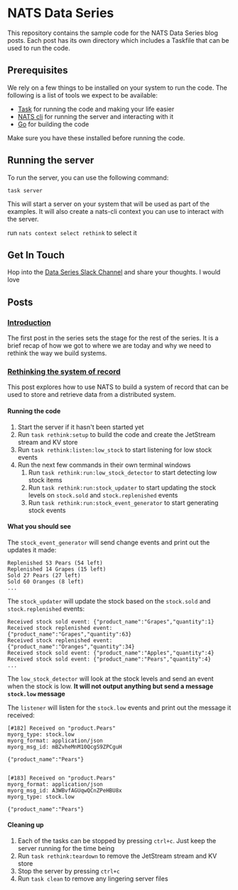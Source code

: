 # NATS Data Series
This repository contains the sample code for the NATS Data Series blog posts. Each post has its own directory
which includes a Taskfile that can be used to run the code.

## Prerequisites
We rely on a few things to be installed on your system to run the code. The following is a list of tools we
expect to be available:

- [Task](https://taskfile.dev/#/installation) for running the code and making your life easier
- [NATS cli](https://github.com/nats-io/natscli) for running the server and interacting with it
- [Go](https://golang.org/doc/install) for building the code

Make sure you have these installed before running the code.

## Running the server
To run the server, you can use the following command:
```shell
task server
```

This will start a server on your system that will be used as part of the examples. It will also create a
nats-cli context you can use to interact with the server.

run `nats context select rethink` to select it

## Get In Touch
Hop into the [Data Series Slack Channel](https://natsio.slack.com/archives/C081AMW4A48) and share your thoughts. I 
would love

## Posts
### [Introduction](./introduction)
The first post in the series sets the stage for the rest of the series. It is a brief recap of how we got
to where we are today and why we need to rethink the way we build systems.

### [Rethinking the system of record](./rethink)
This post explores how to use NATS to build a system of record that can be used to store and retrieve data
from a distributed system.


#### Running the code
1. Start the server if it hasn't been started yet
2. Run `task rethink:setup` to build the code and create the JetStream stream and KV store
3. Run `task rethink:listen:low_stock` to start listening for low stock events
4. Run the next few commands in their own terminal windows
    1. Run `task rethink:run:low_stock_detector` to start detecting low stock items
    2. Run `task rethink:run:stock_updater` to start updating the stock levels on `stock.sold` and `stock.replenished` events
    3. Run `task rethink:run:stock_event_generator` to start generating stock events

#### What you should see
The `stock_event_generator` will send change events and print out the updates it made:
```
Replenished 53 Pears (54 left)
Replenished 14 Grapes (15 left)
Sold 27 Pears (27 left)
Sold 60 Oranges (8 left)
...
```

The `stock_updater` will update the stock based on the `stock.sold` and `stock.replenished` events:
```
Received stock sold event: {"product_name":"Grapes","quantity":1}
Received stock replenished event: {"product_name":"Grapes","quantity":63}
Received stock replenished event: {"product_name":"Oranges","quantity":34}
Received stock sold event: {"product_name":"Apples","quantity":4}
Received stock sold event: {"product_name":"Pears","quantity":4}
...
```

The `low_stock_detector` will look at the stock levels and send an event when the stock is low. **It will not 
output anything but send a message `stock.low` message**

The `listener` will listen for the `stock.low` events and print out the message it received:
```
[#182] Received on "product.Pears"
myorg_type: stock.low
myorg_format: application/json
myorg_msg_id: mBZvheMnM10QcgS9ZPCguH

{"product_name":"Pears"}


[#183] Received on "product.Pears"
myorg_format: application/json
myorg_msg_id: A3WBvfAGUqwQCnZPeHBU8x
myorg_type: stock.low

{"product_name":"Pears"}
```

#### Cleaning up
1. Each of the tasks can be stopped by pressing `ctrl+c`. Just keep the server running for the time being
2. Run `task rethink:teardown` to remove the JetStream stream and KV store
3. Stop the server by pressing `ctrl+c`
4. Run `task clean` to remove any lingering server files